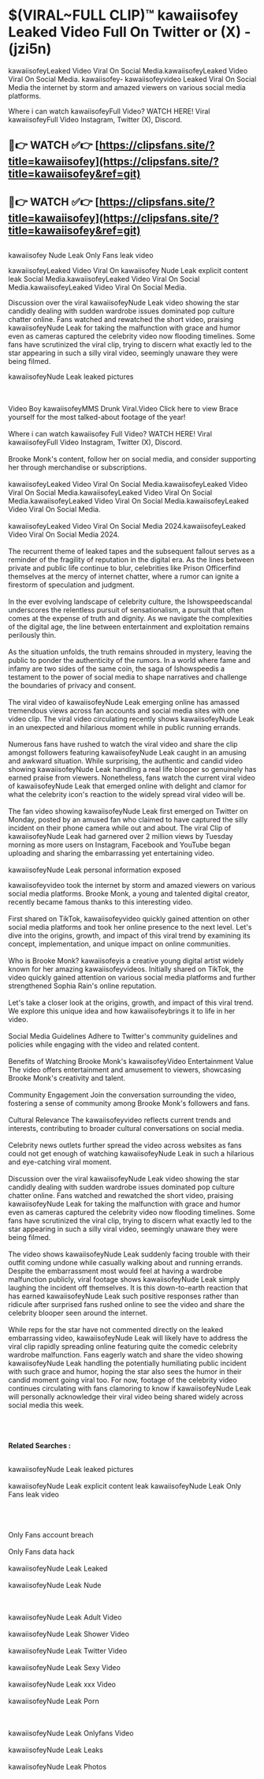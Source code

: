 #  $(VIRAL~FULL CLIP)™ kawaiisofey Leaked Video Full On Twitter or (X)  - (jzi5n)

kawaiisofeyLeaked Video Viral On Social Media.kawaiisofeyLeaked Video Viral On Social Media.
kawaiisofey- kawaiisofeyvideo Leaked Viral On Social Media the internet by storm and amazed viewers on various social media platforms.

Where i can watch kawaiisofeyFull Video? WATCH HERE! Viral kawaiisofeyFull Video Instagram, Twitter (X), Discord.

## 🔴👉 WATCH ✅👉 [https://clipsfans.site/?title=kawaiisofey](https://clipsfans.site/?title=kawaiisofey&ref=git)


## 🔴👉 WATCH ✅👉 [https://clipsfans.site/?title=kawaiisofey](https://clipsfans.site/?title=kawaiisofey&ref=git)
##


kawaiisofey Nude Leak Only Fans leak video 


kawaiisofeyLeaked Video Viral On  kawaiisofey Nude Leak explicit content leak Social Media.kawaiisofeyLeaked Video Viral On Social Media.kawaiisofeyLeaked Video Viral On Social Media.



Discussion over the viral kawaiisofeyNude Leak video showing the star candidly dealing with sudden wardrobe issues dominated pop culture chatter online. Fans watched and rewatched the short video, praising kawaiisofeyNude Leak for taking the malfunction with grace and humor even as cameras captured the celebrity video now flooding timelines. Some fans have scrutinized the viral clip, trying to discern what exactly led to the star appearing in such a silly viral video, seemingly unaware they were being filmed.


kawaiisofeyNude Leak leaked pictures


  <br>

  <br>
Video Boy kawaiisofeyMMS Drunk Viral.Video Click here to view Brace yourself for the most talked-about footage of the year!
<br><br>
Where i can watch kawaiisofey Full Video? WATCH HERE! Viral kawaiisofeyFull Video Instagram, Twitter (X), Discord.
<br><br>
Brooke Monk's content, follow her on social media, and consider supporting her through merchandise or subscriptions.
<br><br>
kawaiisofeyLeaked Video Viral On Social Media.kawaiisofeyLeaked Video Viral On Social Media.kawaiisofeyLeaked Video Viral On Social Media.kawaiisofeyLeaked Video Viral On Social Media.kawaiisofeyLeaked Video Viral On Social Media.
<br><br>
kawaiisofeyLeaked Video Viral On Social Media 2024.kawaiisofeyLeaked Video Viral On Social Media 2024.
<br><br>
The recurrent theme of leaked tapes and the subsequent fallout serves as a reminder of the fragility of reputation in the digital era. As the lines between private and public life continue to blur, celebrities like Prison Officerfind themselves at the mercy of internet chatter, where a rumor can ignite a firestorm of speculation and judgment.
<br><br>
In the ever evolving landscape of celebrity culture, the Ishowspeedscandal underscores the relentless pursuit of sensationalism, a pursuit that often comes at the expense of truth and dignity. As we navigate the complexities of the digital age, the line between entertainment and exploitation remains perilously thin.
<br><br>
As the situation unfolds, the truth remains shrouded in mystery, leaving the public to ponder the authenticity of the rumors. In a world where fame and infamy are two sides of the same coin, the saga of Ishowspeedis a testament to the power of social media to shape narratives and challenge the boundaries of privacy and consent.
<br><br>
The viral video of kawaiisofeyNude Leak emerging online has amassed tremendous views across fan accounts and social media sites with one video clip. The viral video circulating recently shows kawaiisofeyNude Leak in an unexpected and hilarious moment while in public running errands.
<br><br>
Numerous fans have rushed to watch the viral video and share the clip amongst followers featuring kawaiisofeyNude Leak caught in an amusing and awkward situation. While surprising, the authentic and candid video showing kawaiisofeyNude Leak handling a real life blooper so genuinely has earned praise from viewers. Nonetheless, fans watch the current viral video of kawaiisofeyNude Leak that emerged online with delight and clamor for what the celebrity icon's reaction to the widely spread viral video will be.
<br><br>
The fan video showing kawaiisofeyNude Leak first emerged on Twitter on Monday, posted by an amused fan who claimed to have captured the silly incident on their phone camera while out and about. The viral Clip of kawaiisofeyNude Leak had garnered over 2 million views by Tuesday morning as more users on Instagram, Facebook and YouTube began uploading and sharing the embarrassing yet entertaining video.
<br><br>
kawaiisofeyNude Leak personal information exposed

kawaiisofeyvideo took the internet by storm and amazed viewers on various social media platforms. Brooke Monk, a young and talented digital creator, recently became famous thanks to this interesting video.
<br><br>
First shared on TikTok, kawaiisofeyvideo quickly gained attention on other social media platforms and took her online presence to the next level. Let's dive into the origins, growth, and impact of this viral trend by examining its concept, implementation, and unique impact on online communities.
<br><br>
Who is Brooke Monk? kawaiisofeyis a creative young digital artist widely known for her amazing kawaiisofeyvideos. Initially shared on TikTok, the video quickly gained attention on various social media platforms and further strengthened Sophia Rain's online reputation.
<br><br>
Let's take a closer look at the origins, growth, and impact of this viral trend. We explore this unique idea and how kawaiisofeybrings it to life in her video.
<br><br>
Social Media Guidelines Adhere to Twitter's community guidelines and policies while engaging with the video and related content.
<br><br>
Benefits of Watching Brooke Monk's kawaiisofeyVideo Entertainment Value The video offers entertainment and amusement to viewers, showcasing Brooke Monk's creativity and talent.
<br><br>
Community Engagement Join the conversation surrounding the video, fostering a sense of community among Brooke Monk's followers and fans.
<br><br>
Cultural Relevance The kawaiisofeyvideo reflects current trends and interests, contributing to broader cultural conversations on social media.
<br><br>
Celebrity news outlets further spread the video across websites as fans could not get enough of watching kawaiisofeyNude Leak in such a hilarious and eye-catching viral moment.
<br><br>
Discussion over the viral kawaiisofeyNude Leak video showing the star candidly dealing with sudden wardrobe issues dominated pop culture chatter online. Fans watched and rewatched the short video, praising kawaiisofeyNude Leak for taking the malfunction with grace and humor even as cameras captured the celebrity video now flooding timelines. Some fans have scrutinized the viral clip, trying to discern what exactly led to the star appearing in such a silly viral video, seemingly unaware they were being filmed.
<br><br>
The video shows kawaiisofeyNude Leak suddenly facing trouble with their outfit coming undone while casually walking about and running errands. Despite the embarrassment most would feel at having a wardrobe malfunction publicly, viral footage shows kawaiisofeyNude Leak simply laughing the incident off themselves. It is this down-to-earth reaction that has earned kawaiisofeyNude Leak such positive responses rather than ridicule after surprised fans rushed online to see the video and share the celebrity blooper seen around the internet.
<br><br>
While reps for the star have not commented directly on the leaked embarrassing video, kawaiisofeyNude Leak will likely have to address the viral clip rapidly spreading online featuring quite the comedic celebrity wardrobe malfunction. Fans eagerly watch and share the video showing kawaiisofeyNude Leak handling the potentially humiliating public incident with such grace and humor, hoping the star also sees the humor in their candid moment going viral too. For now, footage of the celebrity video continues circulating with fans clamoring to know if kawaiisofeyNude Leak will personally acknowledge their viral video being shared widely across social media this week.
<br><br>

<br><br>
<strong>Related Searches :</strong>
<br><br>

kawaiisofeyNude Leak leaked pictures
<br><br>
kawaiisofeyNude Leak explicit content leak
kawaiisofeyNude Leak Only Fans leak video
<br><br>

<br><br>
Only Fans account breach
<br><br>
Only Fans data hack
<br><br>
kawaiisofeyNude Leak Leaked
<br><br>
kawaiisofeyNude Leak Nude

<br><br>
kawaiisofeyNude Leak Adult Video
<br><br>
kawaiisofeyNude Leak Shower Video
<br><br>
kawaiisofeyNude Leak Twitter Video
<br><br>
kawaiisofeyNude Leak Sexy Video
<br><br>
kawaiisofeyNude Leak xxx Video
<br><br>
kawaiisofeyNude Leak Porn

<br><br>
kawaiisofeyNude Leak Onlyfans Video
<br><br>
kawaiisofeyNude Leak Leaks
<br><br>
kawaiisofeyNude Leak Photos